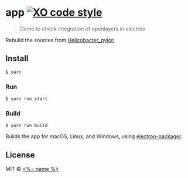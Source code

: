 # app [![XO code style](https://img.shields.io/badge/code_style-XO-5ed9c7.svg)](https://github.com/sindresorhus/xo)

> Demo to check integration of openlayers in electron

Rebuild the sources from [Helicobacter_pylori](https://qiita.com/Helicobacter_pylori/items/617af47e4e286aa060d2)

## Install

```
$ yarn
```

### Run

```
$ yarn run start
```

### Build

```
$ yarn run build
```

Builds the app for macOS, Linux, and Windows, using [electron-packager](https://github.com/electron-userland/electron-packager).


## License

MIT © [<%= name %>](<%= website %>)
